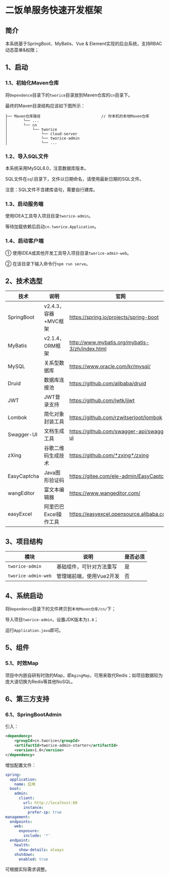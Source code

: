 # 二饭单服务快速开发框架

## 简介

本系统基于SpringBoot、MyBatis、Vue & Element实现的后台系统，支持RBAC动态菜单&权限；



## 1、启动

### 1.1、初始化Maven仓库

将`Dependence`目录下的`tworice`目录放到Maven仓库的`cn`目录下。

最终的Maven目录结构应该如下图所示：

```
├── Maven仓库路径							// 你本机的本地Maven仓库
│       └── ...
│       └── cn
│       	└── tworice
│       		└── cloud-server
│       		└── tworice-admin
│       		└── ...
```



### 1.2、导入SQL文件

本系统采用MySQL8.0，注意数据库版本。

SQL文件在`sql`目录下，文件以日期命名，请使用最新日期的SQL文件。

注意：SQL文件不含建库语句，需要自行建库。



### 1.3、启动服务端

使用IDEA工具导入项目目录`tworice-admin`。

等待加载依赖后启动`cn.tworice.Application`。



### 1.4、启动客户端

① 使用IDEA或其他开发工具导入项目目录`tworice-admin-web`。

② 在该目录下输入命令行`npm run serve`。



## 2、技术选型

| 技术        | 说明                  | 官网                                           |
| ----------- | --------------------- | ---------------------------------------------- |
| SpringBoot  | v2.4.3，容器+MVC框架  | https://spring.io/projects/spring-boot         |
| MyBatis     | v2.1.4，ORM框架       | http://www.mybatis.org/mybatis-3/zh/index.html |
| MySQL       | 关系型数据库          | https://www.oracle.com/kr/mysql/               |
| Druid       | 数据库连接池          | https://github.com/alibaba/druid               |
| JWT         | JWT登录支持           | https://github.com/jwtk/jjwt                   |
| Lombok      | 简化对象封装工具      | https://github.com/rzwitserloot/lombok         |
| Swagger-UI  | 文档生成工具          | https://github.com/swagger-api/swagger-ui      |
| zXing       | 谷歌二维码生成技术    | https://github.com/*zxing*/zxing               |
| EasyCaptcha | Java图形验证码        | https://gitee.com/ele-admin/EasyCaptcha        |
| wangEditor  | 富文本编辑器          | https://www.wangeditor.com/                    |
| easyExcel   | 阿里巴巴Excel操作工具 | https://easyexcel.opensource.alibaba.com/      |



## 3、项目结构

| 模块                | 说明                     | 是否必须 |
| ------------------- | ------------------------ | -------- |
| `tworice-admin`     | 基础组件，可针对方法重写 | 是       |
| `tworice-admin-web` | 管理端前端，使用Vue2开发 | 否       |



## 4、系统启动

将`Dependence`目录下的文件拷贝到`本地Maven仓库/cn/`下；

导入项目`tworice-admin`，设置JDK版本为`1.8`；

运行`Application.java`即可。



## 5、组件

### 5.1、时效Map

项目中内嵌自研有时效的Map，即`AgingMap`，可用来取代Redis；如项目数据较为庞大请切换为Redis等其他NoSQL。





## 6、第三方支持

### 6.1、SpringBootAdmin

引入：

```xml
<dependency>
    <groupId>cn.tworice</groupId>
    <artifactId>tworice-admin-starter</artifactId>
    <version>1.0</version>
</dependency>
```

增加配置文件：

```yml
spring:
  application:
    name: 应用
  boot:
    admin:
      client:
        url: http://localhost:88
        instance:
          prefer-ip: true
management:
  endpoints:
    web:
      exposure:
        include: '*'
  endpoint:
    health:
      show-details: always
    shutdown:
      enabled: true
```

可根据实际需求调整。

